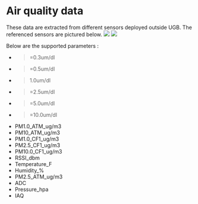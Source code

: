 # Air quality data


These data are extracted from different sensors deployed outside UGB. The referenced sensors are pictured below.
![](images/novapm.png)
![](images/purpleair.png)

Below are the supported parameters :
- >=0.3um/dl
- >=0.5um/dl
- >1.0um/dl
- >=2.5um/dl
- >=5.0um/dl
- >=10.0um/dl
- PM1.0_ATM_ug/m3
- PM10_ATM_ug/m3
- PM1.0_CF1_ug/m3
- PM2.5_CF1_ug/m3
- PM10.0_CF1_ug/m3
- RSSI_dbm
- Temperature_F
- Humidity_%
- PM2.5_ATM_ug/m3
- ADC
- Pressure_hpa
- IAQ
